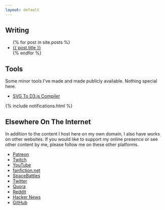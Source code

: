 ```yaml
---
layout: default
---
```


<div class="row">
  <div class="col-sm-6">
    <h2>Writing</h2>
    <ul>
      {% for post in site.posts %}
      <li class="unstyled">
        <a href="{{ post.url }}">{{ post.title }}</a>
      </li>
      {% endfor %}
    </ul>
  </div>
  <div class="col-sm-6">
    <h2>Tools</h2>
    <p>
      Some minor tools I've made and made publicly available. Nothing special here.
    </p>
    <ul class="list-unstyled">
      <li><a href="/svg2d3.html">SVG To D3.js Compiler</a></li>
    </ul>
  </div>

{% include notifications.html %}

## Elsewhere On The Internet

In addition to the content I host here on my own domain, I also have works on other websites. If you would like to support my online presence or see other content by me, please follow me on these other platforms.

*   [Patreon](https://www.patreon.com/toojoshua)
*   [Twitch](https://www.twitch.tv/toojoshua)
*   [YouTube](https://youtube.com/jcolechanged)
*   [fanfiction.net](https://www.fanfiction.net/~toojoshua)
*   [SpaceBattles](https://forums.spacebattles.com/members/toojoshua.315351/)
*   [Twitter](https://www.twitter.com/jcolechanged)
*   [Quora](https://www.quora.com/profile/Joshua-Cole-185)
*   [Reddit](https://www.reddit.com/u/jcolechanged)
*   [Hacker News](https://news.ycombinator.com/user?id=JoshCole)
*   [GitHub](https://www.github.com/jcolechanged)
